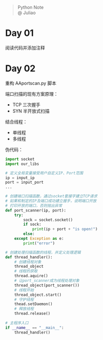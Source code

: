 > Python Note  
> @ Juliao 

# Day 01
阅读代码并添加注释

# Day 02
重构 AAportscan.py 脚本  

端口扫描的现有方案原理：
- TCP 三次握手
- SYN 半开放式扫描

结合线程：
- 单线程
- 多线程

伪代码：

```python
import socket
import our_libs

# 定义全局变量接受用户自定义IP、Port范围
ip = input_ip
port = input_port
...

# 创建端口扫描函数，通过socket套接字建立TCP请求
# 如果和制定的IP及端口成功建立握手，说明端口开放
# 打印开放的端口，否则抛出异常
def port_scanner(ip, port):
    try:
        sock = socket.socket()
        if sock:
            print(ip + port + "is open!")
        else:
    except Exception as e:
        print("error")

# 创建处理扫描函数的线程，并定义处理逻辑
def thread_handler():
    # 创建线程对象
    thread_object
    # 线程的获取
    thread.aquire()
    # 让port_scanner成为线程处理对象
    thread_object(port_scanner())
    # 线程开始
    thread_object.start()
    # 守护线程
    thead.setDaemon()
    # 释放线程
    thread.release()
    
# 主程序入口
if __name__ == "__main__":
    thread_handler()
```

